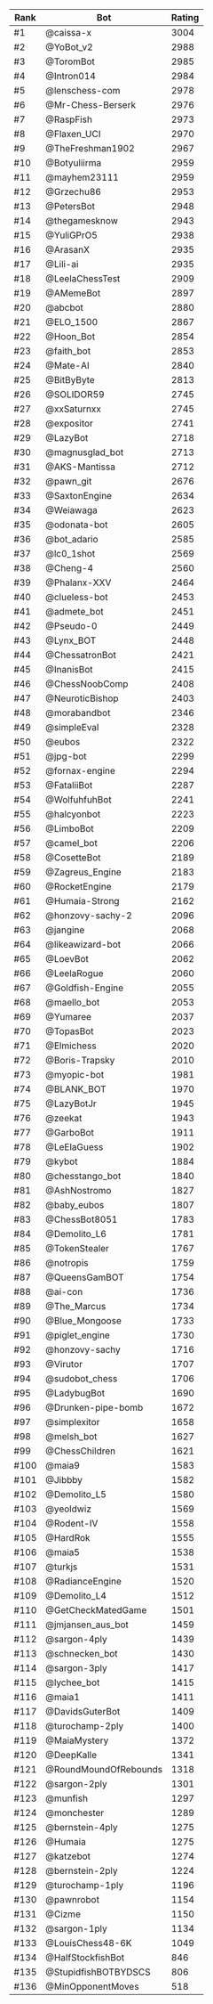 Rank|Bot|Rating
---|---|---
#1|@caissa-x|3004
#2|@YoBot_v2|2988
#3|@ToromBot|2985
#4|@Intron014|2984
#5|@lenschess-com|2978
#6|@Mr-Chess-Berserk|2976
#7|@RaspFish|2973
#8|@Flaxen_UCI|2970
#9|@TheFreshman1902|2967
#10|@Botyuliirma|2959
#11|@mayhem23111|2959
#12|@Grzechu86|2953
#13|@PetersBot|2948
#14|@thegamesknow|2943
#15|@YuliGPrO5|2938
#16|@ArasanX|2935
#17|@Lili-ai|2935
#18|@LeelaChessTest|2909
#19|@AMemeBot|2897
#20|@abcbot|2880
#21|@ELO_1500|2867
#22|@Hoon_Bot|2854
#23|@faith_bot|2853
#24|@Mate-AI|2840
#25|@BitByByte|2813
#26|@SOLIDOR59|2745
#27|@xxSaturnxx|2745
#28|@expositor|2741
#29|@LazyBot|2718
#30|@magnusglad_bot|2713
#31|@AKS-Mantissa|2712
#32|@pawn_git|2676
#33|@SaxtonEngine|2634
#34|@Weiawaga|2623
#35|@odonata-bot|2605
#36|@bot_adario|2585
#37|@lc0_1shot|2569
#38|@Cheng-4|2560
#39|@Phalanx-XXV|2464
#40|@clueless-bot|2453
#41|@admete_bot|2451
#42|@Pseudo-0|2449
#43|@Lynx_BOT|2448
#44|@ChessatronBot|2421
#45|@InanisBot|2415
#46|@ChessNoobComp|2408
#47|@NeuroticBishop|2403
#48|@morabandbot|2346
#49|@simpleEval|2328
#50|@eubos|2322
#51|@jpg-bot|2299
#52|@fornax-engine|2294
#53|@FataliiBot|2287
#54|@WolfuhfuhBot|2241
#55|@halcyonbot|2223
#56|@LimboBot|2209
#57|@camel_bot|2206
#58|@CosetteBot|2189
#59|@Zagreus_Engine|2183
#60|@RocketEngine|2179
#61|@Humaia-Strong|2162
#62|@honzovy-sachy-2|2096
#63|@jangine|2068
#64|@likeawizard-bot|2066
#65|@LoevBot|2062
#66|@LeelaRogue|2060
#67|@Goldfish-Engine|2055
#68|@maello_bot|2053
#69|@Yumaree|2037
#70|@TopasBot|2023
#71|@Elmichess|2020
#72|@Boris-Trapsky|2010
#73|@myopic-bot|1981
#74|@BLANK_BOT|1970
#75|@LazyBotJr|1945
#76|@zeekat|1943
#77|@GarboBot|1911
#78|@LeElaGuess|1902
#79|@kybot|1884
#80|@chesstango_bot|1840
#81|@AshNostromo|1827
#82|@baby_eubos|1807
#83|@ChessBot8051|1783
#84|@Demolito_L6|1781
#85|@TokenStealer|1767
#86|@notropis|1759
#87|@QueensGamBOT|1754
#88|@ai-con|1736
#89|@The_Marcus|1734
#90|@Blue_Mongoose|1733
#91|@piglet_engine|1730
#92|@honzovy-sachy|1716
#93|@Virutor|1707
#94|@sudobot_chess|1706
#95|@LadybugBot|1690
#96|@Drunken-pipe-bomb|1672
#97|@simplexitor|1658
#98|@melsh_bot|1627
#99|@ChessChildren|1621
#100|@maia9|1583
#101|@Jibbby|1582
#102|@Demolito_L5|1580
#103|@yeoldwiz|1569
#104|@Rodent-IV|1558
#105|@HardRok|1555
#106|@maia5|1538
#107|@turkjs|1531
#108|@RadianceEngine|1520
#109|@Demolito_L4|1512
#110|@GetCheckMatedGame|1501
#111|@jmjansen_aus_bot|1459
#112|@sargon-4ply|1439
#113|@schnecken_bot|1430
#114|@sargon-3ply|1417
#115|@lychee_bot|1415
#116|@maia1|1411
#117|@DavidsGuterBot|1409
#118|@turochamp-2ply|1400
#119|@MaiaMystery|1372
#120|@DeepKalle|1341
#121|@RoundMoundOfRebounds|1318
#122|@sargon-2ply|1301
#123|@munfish|1297
#124|@monchester|1289
#125|@bernstein-4ply|1275
#126|@Humaia|1275
#127|@katzebot|1274
#128|@bernstein-2ply|1224
#129|@turochamp-1ply|1196
#130|@pawnrobot|1154
#131|@Cizme|1150
#132|@sargon-1ply|1134
#133|@LouisChess48-6K|1049
#134|@HalfStockfishBot|846
#135|@StupidfishBOTBYDSCS|806
#136|@MinOpponentMoves|518
